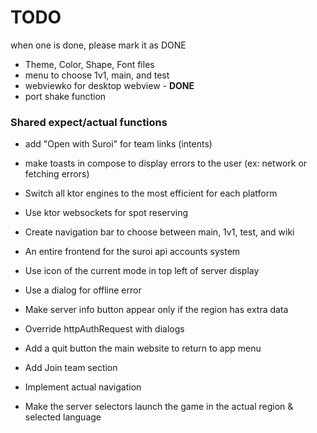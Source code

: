 # TODO
when one is done, please mark it as DONE

* Theme, Color, Shape, Font files
* menu to choose 1v1, main, and test
* webviewko for desktop webview - **DONE**
* port shake function
### Shared expect/actual functions
* add "Open with Suroi" for team links (intents)
* make toasts in compose to display errors to the user (ex: network or fetching errors)

* Switch all ktor engines to the most efficient for each platform
* Use ktor websockets for spot reserving
* Create navigation bar to choose between main, 1v1, test, and wiki
* An entire frontend for the suroi api accounts system
* Use icon of the current mode in top left of server display
* Use a dialog for offline error
* Make server info button appear only if the region has extra data
* Override httpAuthRequest with dialogs
* Add a quit button the main website to return to app menu
* Add Join team section
* Implement actual navigation
* Make the server selectors launch the game in the actual region & selected language